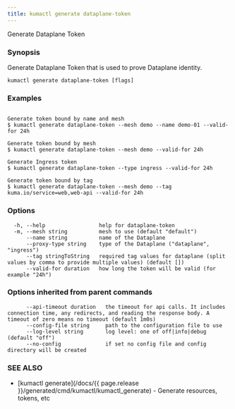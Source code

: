 ```yaml
---
title: kumactl generate dataplane-token
---
```


Generate Dataplane Token

### Synopsis

Generate Dataplane Token that is used to prove Dataplane identity.

```
kumactl generate dataplane-token [flags]
```

### Examples

```

Generate token bound by name and mesh
$ kumactl generate dataplane-token --mesh demo --name demo-01 --valid-for 24h

Generate token bound by mesh
$ kumactl generate dataplane-token --mesh demo --valid-for 24h

Generate Ingress token
$ kumactl generate dataplane-token --type ingress --valid-for 24h

Generate token bound by tag
$ kumactl generate dataplane-token --mesh demo --tag kuma.io/service=web,web-api --valid-for 24h

```

### Options

```
  -h, --help                 help for dataplane-token
  -m, --mesh string          mesh to use (default "default")
      --name string          name of the Dataplane
      --proxy-type string    type of the Dataplane ("dataplane", "ingress")
      --tag stringToString   required tag values for dataplane (split values by comma to provide multiple values) (default [])
      --valid-for duration   how long the token will be valid (for example "24h")
```

### Options inherited from parent commands

```
      --api-timeout duration   the timeout for api calls. It includes connection time, any redirects, and reading the response body. A timeout of zero means no timeout (default 1m0s)
      --config-file string     path to the configuration file to use
      --log-level string       log level: one of off|info|debug (default "off")
      --no-config              if set no config file and config directory will be created
```

### SEE ALSO

* [kumactl generate](/docs/{{ page.release }}/generated/cmd/kumactl/kumactl_generate)	 - Generate resources, tokens, etc

